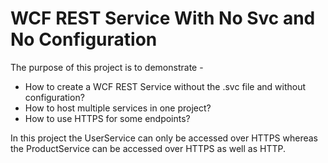 # WCF REST Service With No Svc and No Configuration

The purpose of this project is to demonstrate - 

  - How to create a WCF REST Service without the .svc file and without configuration?
  - How to host multiple services in one project?
  - How to use HTTPS for some endpoints?

In this project the UserService can only be accessed over HTTPS whereas the ProductService can be accessed over HTTPS as well as HTTP.